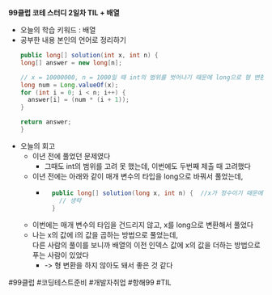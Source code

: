 <b>99클럽 코테 스터디 2일차 TIL + 배열</b>

- 오늘의 학습 키워드 : 배열
- 공부한 내용 본인의 언어로 정리하기
    ```java
  public long[] solution(int x, int n) {
    long[] answer = new long[n];

    // x = 10000000, n = 1000일 때 int의 범위를 벗어나기 때문에 long으로 형 변환
    long num = Long.valueOf(x);
    for (int i = 0; i < n; i++) {
      answer[i] = (num * (i + 1));
    }
    
    return answer;
  }
    ```
- 오늘의 회고
  - 이년 전에 풀었던 문제였다
    - 그때도 int의 범위를 고려 못 했는데, 이번에도 두번째 제출 때 고려했다
  - 이년 전에는 아래와 같이 매개 변수의 타입을 long으로 바꿔서 풀었는데,
    - ```java
        public long[] solution(long x, int n) {  //x가 정수이기 때문에 long
          // 생략
        }
      ```
  - 이번에는 매개 변수의 타입을 건드리지 않고, x를 long으로 변환해서 풀었다
  - 나는 x의 값에 i의 값을 곱하는 방법으로 풀었는데,<br>다른 사람의 풀이를 보니까 배열의 이전 인덱스 값에 x의 값을 더하는 방법으로 푸는 사람이 있었다
    - -> 형 변환을 하지 않아도 돼서 좋은 것 같다 

#99클럽 #코딩테스트준비 #개발자취업 #항해99 #TIL
